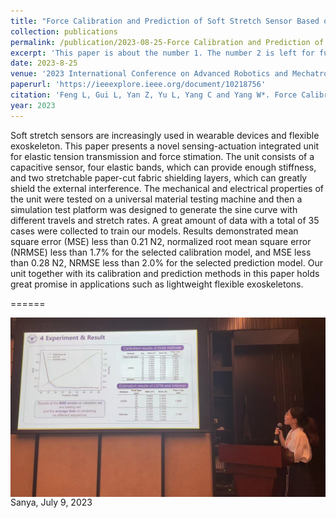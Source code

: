 ```yaml
---
title: "Force Calibration and Prediction of Soft Stretch Sensor Based on Deep Learning"
collection: publications
permalink: /publication/2023-08-25-Force Calibration and Prediction of Soft Stretch Sensor Based on Deep Learning
excerpt: 'This paper is about the number 1. The number 2 is left for future work.'
date: 2023-8-25
venue: '2023 International Conference on Advanced Robotics and Mechatronics (ICARM)'
paperurl: 'https://ieeexplore.ieee.org/document/10218756'
citation: 'Feng L, Gui L, Yan Z, Yu L, Yang C and Yang W*. Force Calibration and Prediction of Soft Stretch Sensor Based on Deep Learning[C], 2023 International Conference on Advanced Robotics and Mechatronics (ICARM). IEEE, 2023: 852-857.'
year: 2023
---
```


Soft stretch sensors are increasingly used in wearable devices and flexible exoskeleton. This paper presents a novel sensing-actuation integrated unit for elastic tension transmission and force stimation. The unit consists of a capacitive sensor, four elastic bands, which can provide enough stiffness, and two stretchable paper-cut fabric shielding layers, which can greatly shield the external interference. The mechanical and electrical properties of the unit were tested on a universal material testing machine and then a simulation test platform was designed to generate the sine curve with different travels and stretch rates. A great amount of data with a total of 35 cases were collected to train our models. Results demonstrated mean square error (MSE) less than 0.21 N2, normalized root mean square error (NRMSE) less than 1.7% for the selected calibration model, and MSE less than 0.28 N2, NRMSE less than 2.0% for the selected prediction model. Our unit together with its calibration and prediction methods in this paper holds great promise in applications such as lightweight flexible exoskeletons.

======
<div style="display:flex;justify-content:center;">
   <img src="/images/ICARM2023.jpg" width="600" alt="Fig" style="margin:auto;">
</div>
Sanya, July 9, 2023
<br>
